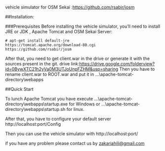 vehicle simulator for OSM Sekai :https://github.com/rsabir/josm

##Installation:

###Prerequisites
Before installing the vehicle simulator, you’ll need to install  JRE  or JDK , Apache Tomcat and OSM Sekai Server:
```
# apt-get install default-jre
https://tomcat.apache.org/download-80.cgi
https://github.com/rsabir/josm
```
After that, you need to get client.war in the drive or generate it with the sources present in the git.
drive link:https://drive.google.com/folderview?id=0BywXTC21h2yVa0M3UTJoUnpFZHM&usp=sharing
Then you have to rename client.war to ROOT.war and put it in ...\apache-tomcat-directory\webapps

##Quick Start

To lunch Apache Tomcat you have execute ...\apache-tomcat-directory\webapps\startup.exe for Windows or 
...\apache-tomcat-directory\webapps\startup.sh for linux.
 
After that, you have to configure your default server http://localhost:port/Config

Then you can use the vehicle simulator with http://localhost:port/

if you have any problem please contact us by zakariahili@gmail.com
